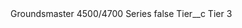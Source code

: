 <?xml version="1.0" encoding="UTF-8"?>
<CustomMetadata xmlns="http://soap.sforce.com/2006/04/metadata" xmlns:xsi="http://www.w3.org/2001/XMLSchema-instance" xmlns:xsd="http://www.w3.org/2001/XMLSchema">
    <label>Groundsmaster 4500/4700 Series</label>
    <protected>false</protected>
    <values>
        <field>Tier__c</field>
        <value xsi:type="xsd:string">Tier 3</value>
    </values>
</CustomMetadata>
